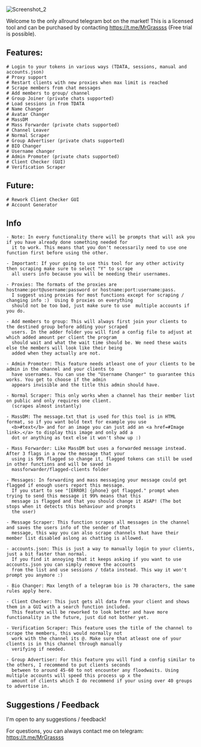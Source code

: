 ![Screenshot_2](https://github.com/MrGrasss/TeleBlitz/assets/132838549/9f3fbfcf-f818-4510-98f9-efb21d9b0a43)

Welcome to the only allround telegram bot on the market!
This is a licensed tool and can be purchased by contacting https://t.me/MrGrassss (Free trial is possible).

## Features:

    # Login to your tokens in various ways (TDATA, sessions, manual and accounts.json)
    # Proxy support
    # Restart clients with new proxies when max limit is reached
    # Scrape members from chat messages
    # Add members to group/ channel
    # Group Joiner (private chats supported)
    # Load sessions in from TDATA
    # Name Changer
    # Avatar Changer
    # MassDM
    # Mass Forwarder (private chats supported)
    # Channel Leaver
    # Normal Scraper
    # Group Advertiser (private chats supported)
    # BIO Changer
    # Username changer
    # Admin Promoter (private chats supported)
    # Client Checker (GUI)
    # Verification Scraper

## Future:

    # Rework Client Checker GUI
    # Account Generator

## Info

    - Note: In every functionality there will be prompts that will ask you if you have already done something needed for
      it to work. This means that you don't necessarily need to use one function first before using the other.

    - Important: If your going to use this tool for any other activity then scraping make sure to select "Y" to scrape
      all users info because you will be needing their usernames.

    - Proxies: The formats of the proxies are hostname:port@username:password or hostname:port:username:pass.
      I suggest using proxies for most functions except for scraping / changing info :)  Using 0 proxies on everything
      should not be too bad, just make sure to use  multiple accounts if you do.

    - Add members to group: This will always first join your clients to the destined group before adding your scraped
      users. In the adder folder you will find a config file to adjust at which added amount per client the program
      should wait and what the wait time should be. We need these waits else the members will look like their being
      added when they actually are not.

    - Admin Promoter: This feature needs atleast one of your clients to be admin in the channel and your clients to
      have usernames. You can use the "Username Changer" to guarantee this works. You get to choose if the admin
      appears invisible and the title this admin should have.

    - Normal Scraper: This only works when a channel has their member list on public and only requires one client.
      (scrapes almost instantly)

    - MassDM: The message.txt that is used for this tool is in HTML format, so if you want bold text for example you use
      <b>#text</b> and for an image you can just add an <a href=#Image link>.</a> to display this image and only add a
      dot or anything as text else it won't show up :)

    - Mass Forwarder: Like MassDM but uses a forwarded message instead. After 3 flags in a row the message that your
      using is 99% flagged so change it, flagged tokens can still be used in other functions and will be saved in
      massforwarder/flagged-clients folder

    - Messages: In forwarding and mass messaging your message could get flagged if enough users report this message.
      If you start to see "[ERROR] {phone} got flagged." prompt when trying to send this message it 99% means that this
      message is flagged and that you should change it ASAP! (The bot stops when it detects this behaviour and prompts
      the user)

    - Message Scraper: This function scrapes all messages in the channel and saves the users info of the sender of that
      message, this way you can also scrape channels that have their member list disabled aslong as chatting is allowed.

    - accounts.json: This is just a way to manually login to your clients, just a bit faster than normal.
      If you find it annoying that it keeps asking if you want to use accounts.json you can simply remove the accounts
      from the list and use sessions / tdata instead. This way it won't prompt you anymore :)

    - Bio Changer: Max length of a telegram bio is 70 characters, the same rules apply here.

    - Client Checker: This just gets all data from your client and shows them in a GUI with a search function included.
      This feature will be reworked to look better and have more functionality in the future, just did not bother yet.

    - Verification Scraper: This feature uses the title of the channel to scrape the members, this would normally not
      work with the channel its @. Make sure that atleast one of your clients is in this channel through manually
      verifying if needed.

    - Group Advertiser: For this feature you will find a config similar to the others, I recommend to put clients seconds
      between to around 45-60 to not encounter any floodwaits. Using multiple accounts will speed this process up x the
      amount of clients which I do recommend if your using over 40 groups to advertise in. 

## Suggestions / Feedback

I'm open to any suggestions / feedback!

For questions, you can always contact me on telegram: https://t.me/MrGrassss
